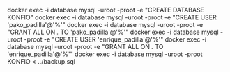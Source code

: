 docker exec -i database mysql -uroot -proot -e "CREATE DATABASE KONFIO"
docker exec -i database mysql -uroot -proot -e "CREATE USER 'pako_padilla'@'%'"
docker exec -i database mysql -uroot -proot -e "GRANT ALL ON *.* TO 'pako_padilla'@'%'"
docker exec -i database mysql -uroot -proot -e "CREATE USER 'enrique_padilla'@'%'"
docker exec -i database mysql -uroot -proot -e "GRANT ALL ON *.* TO 'enrique_padilla'@'%'"
docker exec -i database mysql -uroot -proot KONFIO < ../backup.sql